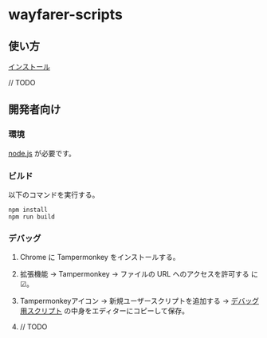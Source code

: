 # wayfarer-scripts

## 使い方

[インストール](/raw/master/wayfarer-lifelog.user.js)

// TODO

## 開発者向け

### 環境

[node.js](https://nodejs.org/ja/) が必要です。

### ビルド

以下のコマンドを実行する。

```shell
npm install
npm run build
```

### デバッグ

1. Chrome に Tampermonkey をインストールする。

1. 拡張機能 → Tampermonkey → ファイルの URL へのアクセスを許可する に ☑。

1. Tampermonkeyアイコン → 新規ユーザースクリプトを追加する → [デバッグ用スクリプト](/wrapper_script_in_tampermonkey.user.js) の中身をエディターにコピーして保存。

1. // TODO
